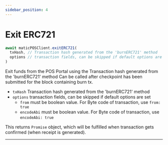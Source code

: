 ```yaml
---
sidebar_position: 4
---
```


# Exit ERC721

```js
await maticPOSClient.exitERC721(
  txHash, // Transaction hash generated from the 'burnERC721' method
  options // transaction fields, can be skipped if default options are set
)
```

Exit funds from the POS Portal using the Transaction hash generated from the 'burnERC721' method
Can be called after checkpoint has been submitted for the block containing burn tx.

- `txHash` Transaction hash generated from the 'burnERC721' method
- `options` transaction fields, can be skipped if default options are set
  - `from` must be boolean value. For Byte code of transaction, use `from: true`
  - `encodeAbi` must be boolean value. For Byte code of transaction, use `encodeAbi: true`

This returns `Promise` object, which will be fulfilled when transaction gets confirmed (when receipt is generated).

---
